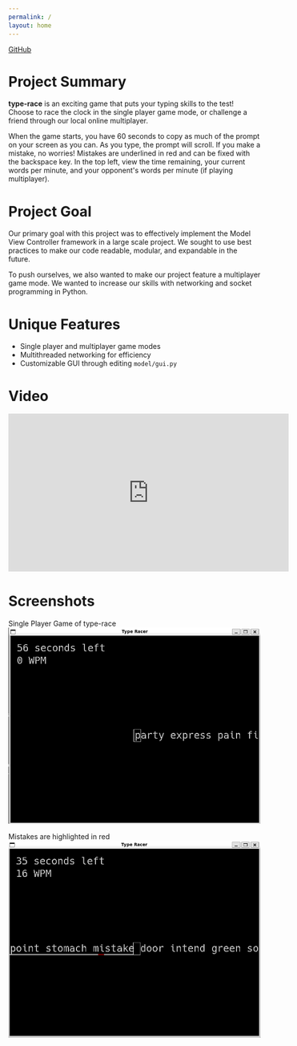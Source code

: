 ```yaml
---
permalink: /
layout: home
---
```


[GitHub](https://github.com/olincollege/type-race)

# Project Summary

**type-race** is an exciting game that puts your typing skills to the test! Choose to race the clock in the single player game mode, or challenge a friend through our local online multiplayer.

When the game starts, you have 60 seconds to copy as much of the prompt on your screen as you can. As you type, the prompt will scroll. If you make a mistake, no worries! Mistakes are underlined in red and can be fixed with the backspace key. In the top left, view the time remaining, your current words per minute, and your opponent's words per minute (if playing multiplayer).

# Project Goal

Our primary goal with this project was to effectively implement the Model View Controller framework in a large scale project. We sought to use best practices to make our code readable, modular, and expandable in the future.

To push ourselves, we also wanted to make our project feature a multiplayer game mode. We wanted to increase our skills with networking and socket programming in Python.

# Unique Features

- Single player and multiplayer game modes
- Multithreaded networking for efficiency
- Customizable GUI through editing `model/gui.py`

# Video
<iframe width="560" height="315"
src="https://www.youtube.com/embed/DYhtCqgXzgE" 
frameborder="0" 
allow="accelerometer; encrypted-media; gyroscope; picture-in-picture" 
allowfullscreen></iframe>

# Screenshots

Single Player Game of type-race
![single player game](assets/single_player1.png)

Mistakes are highlighted in red
![mistake](assets/mistake.png)
